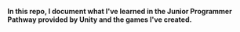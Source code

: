  **In this repo, I document what I've learned in the Junior Programmer Pathway provided by Unity and the games I've created.**


 
